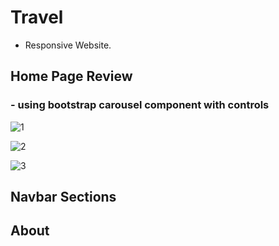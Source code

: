# Travel
- Responsive Website.

## Home Page Review
  ### - using bootstrap carousel component with controls 
  
  ![1](https://user-images.githubusercontent.com/106487998/188139171-c2816532-0b7a-4485-ab4f-b3de8e0e480a.PNG)

  ![2](https://user-images.githubusercontent.com/106487998/188137865-91f4b3d6-c295-4e4a-aff6-fb87456e4803.PNG)
  
  ![3](https://user-images.githubusercontent.com/106487998/188137871-23844f26-6c5f-4def-ae5a-a985c8cef332.PNG)

## Navbar Sections
  ## About 
  
